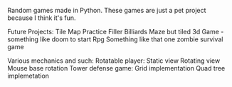 Random games made in Python. These games are just a pet project because I think it's fun. 

Future Projects:
    Tile Map Practice
    Filler
    Billiards
    Maze but tiled
    3d Game - something like doom to start
    Rpg
    Something like that one zombie survival game

Various mechanics and such:
    Rotatable player:
        Static view
        Rotating view
        Mouse base rotation
    Tower defense game:
        Grid implementation
        Quad tree implemetation
    
